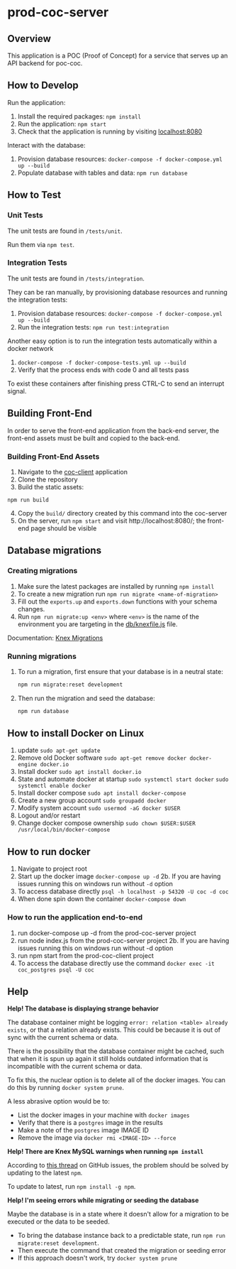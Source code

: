 # prod-coc-server

## Overview

This application is a POC (Proof of Concept) for a service that serves up an API
backend for poc-coc.

## How to Develop

Run the application:

1. Install the required packages: `npm install`
2. Run the application: `npm start`
3. Check that the application is running by visiting
   [localhost:8080](http://localhost:8080)

Interact with the database:

1. Provision database resources:
   `docker-compose -f docker-compose.yml up --build`
2. Populate database with tables and data: `npm run database`

## How to Test

### Unit Tests

The unit tests are found in `/tests/unit`.

Run them via `npm test`.

### Integration Tests

The unit tests are found in `/tests/integration`.

They can be ran manually, by provisioning database resources and running the
integration tests:

1. Provision database resources:
   `docker-compose -f docker-compose.yml up --build`
2. Run the integration tests: `npm run test:integration`

Another easy option is to run the integration tests automatically within a
docker network

1. `docker-compose -f docker-compose-tests.yml up --build`
2. Verify that the process ends with code 0 and all tests pass

To exist these containers after finishing press CTRL-C to send an interrupt
signal.

## Building Front-End

In order to serve the front-end application from the back-end server, the
front-end assets must be built and copied to the back-end.

### Building Front-End Assets

1. Navigate to the
   [coc-client](https://bitbucket.org/CapstoneFall19/prod-coc-client/)
   application
2. Clone the repository
3. Build the static assets:

```
npm run build
```

4. Copy the `build/` directory created by this command into the coc-server
5. On the server, run `npm start` and visit http://localhost:8080/; the
   front-end page should be visible

## Database migrations

### Creating migrations

1. Make sure the latest packages are installed by running `npm install`
2. To create a new migration run `npm run migrate <name-of-migration>`
3. Fill out the `exports.up` and `exports.down` functions with your schema
   changes.
4. Run `npm run migrate:up <env>` where `<env>` is the name of the environment
   you are targeting in the [db/knexfile.js](./db/knexfile.js) file.

Documentation: [Knex Migrations](http://knexjs.org/#Migrations)

### Running migrations

1. To run a migration, first ensure that your database is in a neutral state:

   ```bash
   npm run migrate:reset development
   ```

2. Then run the migration and seed the database:

   ```bash
   npm run database
   ```

## How to install Docker on Linux

1. update `sudo apt-get update`
2. Remove old Docker software
   `sudo apt-get remove docker docker-engine docker.io`
3. Install docker `sudo apt install docker.io`
4. State and automate docker at startup `sudo systemctl start docker`
   `sudo systemctl enable docker`
5. Install docker compose `sudo apt install docker-compose`
6. Create a new group account `sudo groupadd docker`
7. Modify system account `sudo usermod -aG docker $USER`
8. Logout and/or restart
9. Change docker compose ownership
   `sudo chown $USER:$USER /usr/local/bin/docker-compose`

## How to run docker

1. Navigate to project root
2. Start up the docker image `docker-compose up -d` 2b. If you are having issues
   running this on windows run without `-d` option
3. To access database directly `psql -h localhost -p 54320 -U coc -d coc`
4. When done spin down the container `docker-compose down`

### How to run the application end-to-end

1. run docker-compose up -d from the prod-coc-server project
2. run node index.js from the prod-coc-server project 2b. If you are having
   issues running this on windows run without -d option
3. run npm start from the prod-coc-client project
4. To access the database directly use the command
   `docker exec -it coc_postgres psql -U coc`

## Help

**Help! The database is displaying strange behavior**

The database container might be logging
`error: relation <table> already exists`, or that a relation already exists.
This could be because it is out of sync with the current schema or data.

There is the possibility that the database container might be cached, such that
when it is spun up again it still holds outdated information that is
incompatible with the current schema or data.

To fix this, the nuclear option is to delete all of the docker images. You can
do this by running `docker system prune`.

A less abrasive option would be to:

- List the docker images in your machine with `docker images`
- Verify that there is a `postgres` image in the results
- Make a note of the `postgres` image IMAGE ID
- Remove the image via `docker rmi <IMAGE-ID> --force`

**Help! There are Knex MySQL warnings when running `npm install`**

According to [this thread](https://github.com/knex/knex/issues/3512) on GitHub
issues, the problem should be solved by updating to the latest `npm`.

To update to latest, run `npm install -g npm`.

**Help! I'm seeing errors while migrating or seeding the database**

Maybe the database is in a state where it doesn't allow for a migration to be
executed or the data to be seeded.

- To bring the database instance back to a predictable state, run
  `npm run migrate:reset development`.
- Then execute the command that created the migration or seeding error
- If this approach doesn't work, try `docker system prune`
